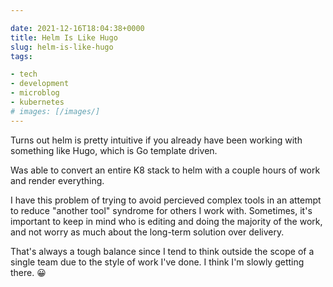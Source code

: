 ```yaml
---

date: 2021-12-16T18:04:38+0000
title: Helm Is Like Hugo
slug: helm-is-like-hugo
tags:

- tech
- development
- microblog
- kubernetes
# images: [/images/]
---
```


Turns out helm is pretty intuitive if you already have been working with something like Hugo, which is Go template driven.

Was able to convert an entire K8 stack to helm with a couple hours of work and render everything.

I have this problem of trying to avoid percieved complex tools in an attempt to reduce "another tool" syndrome for others I work with.
Sometimes, it's important to keep in mind who is editing and doing the majority of the work, and not worry as much about the long-term solution over delivery.

That's always a tough balance since I tend to think outside the scope of a single team due to the style of work I've done.
I think I'm slowly getting there. 😀
